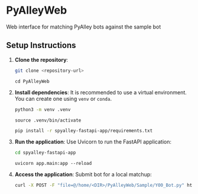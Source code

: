 # PyAlleyWeb
Web interface for matching PyAlley bots against the sample bot

## Setup Instructions

1. **Clone the repository**:
   ```bash
   git clone <repository-url>
   ```
   ```
   cd PyAlleyWeb
   ```

2. **Install dependencies**:
   It is recommended to use a virtual environment. You can create one using `venv` or `conda`.

   ```bash
   python3 -m venv .venv
   ```
   ```
   source .venv/bin/activate
   ```

   ```bash
   pip install -r spyalley-fastapi-app/requirements.txt
   ```

4. **Run the application**:
   Use Uvicorn to run the FastAPI application:
   ```bash
   cd spyalley-fastapi-app
   ```
   ```
   uvicorn app.main:app --reload
   ```

5. **Access the application**:
   Submit bot for a local matchup:  
   ```bash
   curl -X POST -F "file=@/home/<DIR>/PyAlleyWeb/Sample/Y00_Bot.py" http://127.0.0.1:8000/upload/
   ```
   
